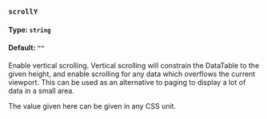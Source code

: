 ### `scrollY`
#### Type: `string`
#### Default: `""`

Enable vertical scrolling. Vertical scrolling will constrain the DataTable to the given height, and enable scrolling for any data which overflows the current viewport. This can be used as an alternative to paging to display a lot of data in a small area.

The value given here can be given in any CSS unit.
